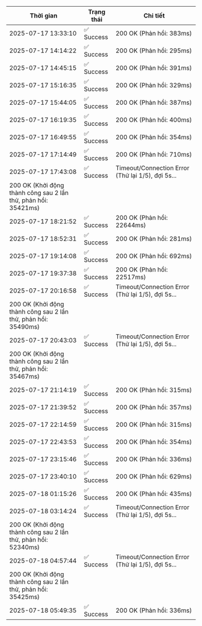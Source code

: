 | Thời gian | Trạng thái | Chi tiết |
|---|---|---|
| 2025-07-17 13:33:10 | ✅ Success | 200 OK (Phản hồi: 383ms) |
| 2025-07-17 14:14:22 | ✅ Success | 200 OK (Phản hồi: 295ms) |
| 2025-07-17 14:45:15 | ✅ Success | 200 OK (Phản hồi: 391ms) |
| 2025-07-17 15:16:35 | ✅ Success | 200 OK (Phản hồi: 329ms) |
| 2025-07-17 15:44:05 | ✅ Success | 200 OK (Phản hồi: 387ms) |
| 2025-07-17 16:19:35 | ✅ Success | 200 OK (Phản hồi: 400ms) |
| 2025-07-17 16:49:55 | ✅ Success | 200 OK (Phản hồi: 354ms) |
| 2025-07-17 17:14:49 | ✅ Success | 200 OK (Phản hồi: 710ms) |
| 2025-07-17 17:43:08 | ✅ Success | Timeout/Connection Error (Thử lại 1/5), đợi 5s...
200 OK (Khởi động thành công sau 2 lần thử, phản hồi: 35421ms) |
| 2025-07-17 18:21:52 | ✅ Success | 200 OK (Phản hồi: 22644ms) |
| 2025-07-17 18:52:31 | ✅ Success | 200 OK (Phản hồi: 281ms) |
| 2025-07-17 19:14:08 | ✅ Success | 200 OK (Phản hồi: 692ms) |
| 2025-07-17 19:37:38 | ✅ Success | 200 OK (Phản hồi: 22517ms) |
| 2025-07-17 20:16:58 | ✅ Success | Timeout/Connection Error (Thử lại 1/5), đợi 5s...
200 OK (Khởi động thành công sau 2 lần thử, phản hồi: 35490ms) |
| 2025-07-17 20:43:03 | ✅ Success | Timeout/Connection Error (Thử lại 1/5), đợi 5s...
200 OK (Khởi động thành công sau 2 lần thử, phản hồi: 35467ms) |
| 2025-07-17 21:14:19 | ✅ Success | 200 OK (Phản hồi: 315ms) |
| 2025-07-17 21:39:52 | ✅ Success | 200 OK (Phản hồi: 357ms) |
| 2025-07-17 22:14:59 | ✅ Success | 200 OK (Phản hồi: 315ms) |
| 2025-07-17 22:43:53 | ✅ Success | 200 OK (Phản hồi: 354ms) |
| 2025-07-17 23:15:46 | ✅ Success | 200 OK (Phản hồi: 336ms) |
| 2025-07-17 23:40:10 | ✅ Success | 200 OK (Phản hồi: 629ms) |
| 2025-07-18 01:15:26 | ✅ Success | 200 OK (Phản hồi: 435ms) |
| 2025-07-18 03:14:24 | ✅ Success | Timeout/Connection Error (Thử lại 1/5), đợi 5s...
200 OK (Khởi động thành công sau 2 lần thử, phản hồi: 52340ms) |
| 2025-07-18 04:57:44 | ✅ Success | Timeout/Connection Error (Thử lại 1/5), đợi 5s...
200 OK (Khởi động thành công sau 2 lần thử, phản hồi: 35425ms) |
| 2025-07-18 05:49:35 | ✅ Success | 200 OK (Phản hồi: 336ms) |
